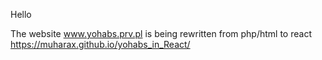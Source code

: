 Hello

The website www.yohabs.prv.pl is being rewritten from php/html to react
https://muharax.github.io/yohabs_in_React/
